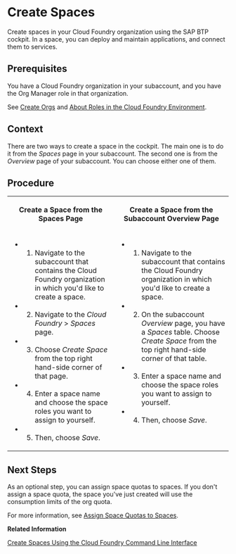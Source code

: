 <!-- loio2f6ed22ccf424dae84345f4500c2d8ea -->

# Create Spaces

Create spaces in your Cloud Foundry organization using the SAP BTP cockpit. In a space, you can deploy and maintain applications, and connect them to services.



<a name="loio2f6ed22ccf424dae84345f4500c2d8ea__prereq_yys_bjm_qz"/>

## Prerequisites

You have a Cloud Foundry organization in your subaccount, and you have the Org Manager role in that organization.

See [Create Orgs](create-orgs-a9b1f54.md) and [About Roles in the Cloud Foundry Environment](about-roles-in-the-cloud-foundry-environment-0907638.md).



<a name="loio2f6ed22ccf424dae84345f4500c2d8ea__context_z1d_tgw_fbc"/>

## Context

There are two ways to create a space in the cockpit. The main one is to do it from the *Spaces* page in your subaccount. The second one is from the *Overview* page of your subaccount. You can choose either one of them.



<a name="loio2f6ed22ccf424dae84345f4500c2d8ea__steps_twp_j3h_ccc"/>

## Procedure


<table>
<tr>
<th valign="top">

Create a Space from the Spaces Page

</th>
<th valign="top">

Create a Space from the Subaccount Overview Page

</th>
</tr>
<tr>
<td valign="top">

-   1. Navigate to the subaccount that contains the Cloud Foundry organization in which you'd like to create a space.
-   2. Navigate to the *Cloud Foundry* \> *Spaces* page.
-   3. Choose *Create Space* from the top right hand-side corner of that page.
-   4. Enter a space name and choose the space roles you want to assign to yourself.
-   5. Then, choose *Save*.



</td>
<td valign="top">

-   1. Navigate to the subaccount that contains the Cloud Foundry organization in which you'd like to create a space.
-   2. On the subaccount *Overview* page, you have a *Spaces* table. Choose *Create Space* from the top right hand-side corner of that table.
-   3. Enter a space name and choose the space roles you want to assign to yourself.
-   4. Then, choose *Save*.



</td>
</tr>
</table>



<a name="loio2f6ed22ccf424dae84345f4500c2d8ea__postreq_mys_qqm_qz"/>

## Next Steps

As an optional step, you can assign space quotas to spaces. If you don't assign a space quota, the space you've just created will use the consumption limits of the org quota.

For more information, see [Assign Space Quotas to Spaces](assign-space-quotas-to-spaces-13028c4.md).

**Related Information**  


[Create Spaces Using the Cloud Foundry Command Line Interface](create-spaces-using-the-cloud-foundry-command-line-interface-a2e5e29.md "Use the cf create-space command to create spaces in your Cloud Foundry organization using the Cloud Foundry Command Line Interface (cf CLI).")

